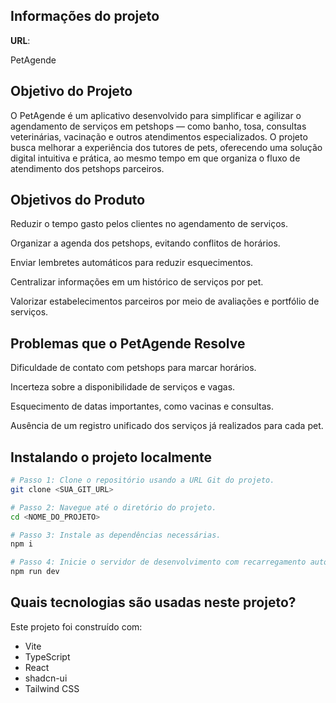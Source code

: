 ## Informações do projeto

**URL**: 

 PetAgende
## Objetivo do Projeto

O PetAgende é um aplicativo desenvolvido para simplificar e agilizar o agendamento de serviços em petshops — como banho, tosa, consultas veterinárias, vacinação e outros atendimentos especializados. O projeto busca melhorar a experiência dos tutores de pets, oferecendo uma solução digital intuitiva e prática, ao mesmo tempo em que organiza o fluxo de atendimento dos petshops parceiros.

## Objetivos do Produto

Reduzir o tempo gasto pelos clientes no agendamento de serviços.

Organizar a agenda dos petshops, evitando conflitos de horários.

Enviar lembretes automáticos para reduzir esquecimentos.

Centralizar informações em um histórico de serviços por pet.

Valorizar estabelecimentos parceiros por meio de avaliações e portfólio de serviços.

## Problemas que o PetAgende Resolve

Dificuldade de contato com petshops para marcar horários.

Incerteza sobre a disponibilidade de serviços e vagas.

Esquecimento de datas importantes, como vacinas e consultas.

Ausência de um registro unificado dos serviços já realizados para cada pet.


## Instalando o projeto localmente

```sh
# Passo 1: Clone o repositório usando a URL Git do projeto.
git clone <SUA_GIT_URL>

# Passo 2: Navegue até o diretório do projeto.
cd <NOME_DO_PROJETO>

# Passo 3: Instale as dependências necessárias.
npm i

# Passo 4: Inicie o servidor de desenvolvimento com recarregamento automático e pré-visualização instantânea.
npm run dev
``` 

## Quais tecnologias são usadas neste projeto?

Este projeto foi construído com:

- Vite  
- TypeScript  
- React  
- shadcn-ui  
- Tailwind CSS
